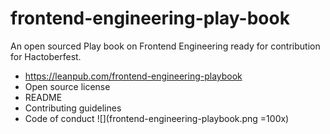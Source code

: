 # frontend-engineering-play-book
An open sourced Play book on Frontend Engineering ready for contribution for Hactoberfest.
- https://leanpub.com/frontend-engineering-playbook
- Open source license
- README
- Contributing guidelines
- Code of conduct
![](frontend-engineering-playbook.png =100x)

